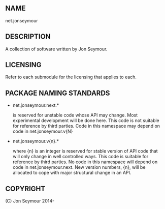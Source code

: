 NAME
----
net.jonseymour

DESCRIPTION
-----------
A collection of software written by Jon Seymour.

LICENSING
---------
Refer to each submodule for the licensing that applies to each.

PACKAGE NAMING STANDARDS
------------------------
* net.jonseymour.next.* 

  is reserved for unstable code whose API may change. Most experimental development will be done here. This code is not suitable for reference by third parties.
  Code in this namespace may depend on code in net.jonseymour.v{N}

* net.jonseymour.v{n}.*

  where {n} is an integer is reserved for stable version of API code that will only change in well controlled ways. This code is suitable for reference by third parties. No code in this namespace
  will depend on code in net.jonseymour.next. New version numbers, {n}, will be allocated to cope with major structural change in an API.

COPYRIGHT
---------
(C) Jon Seymour 2014-